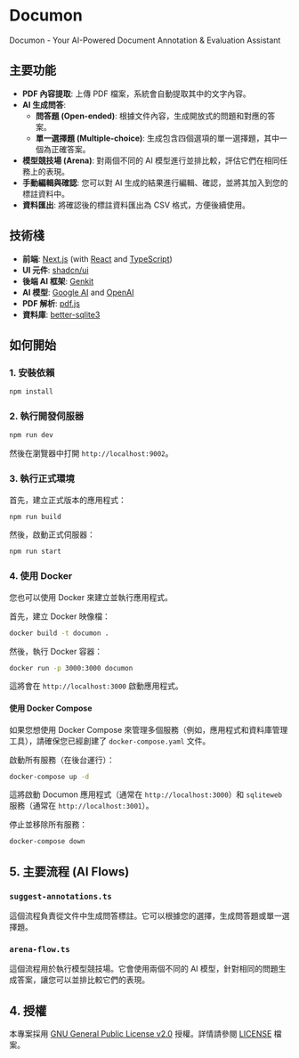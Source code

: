 # Documon
Documon - Your AI-Powered Document Annotation &amp; Evaluation Assistant

## 主要功能

*   **PDF 內容提取**: 上傳 PDF 檔案，系統會自動提取其中的文字內容。
*   **AI 生成問答**:
    *   **問答題 (Open-ended)**: 根據文件內容，生成開放式的問題和對應的答案。
    *   **單一選擇題 (Multiple-choice)**: 生成包含四個選項的單一選擇題，其中一個為正確答案。
*   **模型競技場 (Arena)**: 對兩個不同的 AI 模型進行並排比較，評估它們在相同任務上的表現。
*   **手動編輯與確認**: 您可以對 AI 生成的結果進行編輯、確認，並將其加入到您的標註資料中。
*   **資料匯出**: 將確認後的標註資料匯出為 CSV 格式，方便後續使用。

## 技術棧

*   **前端**: [Next.js](https://nextjs.org/) (with [React](https://react.dev/) and [TypeScript](https://www.typescriptlang.org/))
*   **UI 元件**: [shadcn/ui](https://ui.shadcn.com/)
*   **後端 AI 框架**: [Genkit](https://firebase.google.com/docs/genkit)
*   **AI 模型**: [Google AI](https://ai.google/) and [OpenAI](https://openai.com/)
*   **PDF 解析**: [pdf.js](https://mozilla.github.io/pdf.js/)
*   **資料庫**: [better-sqlite3](https://github.com/WiseLibs/better-sqlite3)

## 如何開始

### 1. 安裝依賴

```bash
npm install
```

### 2. 執行開發伺服器

```bash
npm run dev
```

然後在瀏覽器中打開 `http://localhost:9002`。

### 3. 執行正式環境

首先，建立正式版本的應用程式：

```bash
npm run build
```

然後，啟動正式伺服器：

```bash
npm run start
```

### 4. 使用 Docker

您也可以使用 Docker 來建立並執行應用程式。

首先，建立 Docker 映像檔：

```bash
docker build -t documon .
```

然後，執行 Docker 容器：

```bash
docker run -p 3000:3000 documon
```

這將會在 `http://localhost:3000` 啟動應用程式。

#### 使用 Docker Compose

如果您想使用 Docker Compose 來管理多個服務（例如，應用程式和資料庫管理工具），請確保您已經創建了 `docker-compose.yaml` 文件。

啟動所有服務（在後台運行）：

```bash
docker-compose up -d
```

這將啟動 Documon 應用程式（通常在 `http://localhost:3000`）和 `sqliteweb` 服務（通常在 `http://localhost:3001`）。

停止並移除所有服務：

```bash
docker-compose down
```

## 5. 主要流程 (AI Flows)

### `suggest-annotations.ts`

這個流程負責從文件中生成問答標註。它可以根據您的選擇，生成問答題或單一選擇題。

### `arena-flow.ts`

這個流程用於執行模型競技場。它會使用兩個不同的 AI 模型，針對相同的問題生成答案，讓您可以並排比較它們的表現。

## 4. 授權

本專案採用 [GNU General Public License v2.0](LICENSE) 授權。詳情請參閱 [LICENSE](LICENSE) 檔案。